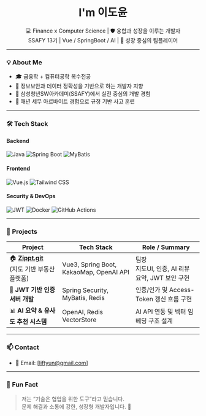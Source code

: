 <h1 align="center">I'm 이도윤</h1>
<p align="center">
  💻 Finance x Computer Science | 🛡️ 융합과 성장을 이루는 개발자<br>
  SSAFY 13기 | Vue / SpringBoot / AI | 🎯 성장 중심의 팀플레이어
</p>

---

### 💡 About Me
- 🎓 금융학 + 컴퓨터공학 복수전공  
- 🔐 정보보안과 데이터 정확성을 기반으로 하는 개발자 지향  
- 🏢 삼성청년SW아카데미(SSAFY)에서 실전 중심의 개발 경험  
- 📌 매년 세무 아르바이트 경험으로 규정 기반 사고 훈련  

---

### 🛠️ Tech Stack
#### Backend
![Java](https://img.shields.io/badge/Java-007396?style=flat-square&logo=java&logoColor=white)
![Spring Boot](https://img.shields.io/badge/SpringBoot-6DB33F?style=flat-square&logo=springboot&logoColor=white)
![MyBatis](https://img.shields.io/badge/MyBatis-1F4E79?style=flat-square&logo=apache&logoColor=white)

#### Frontend
![Vue.js](https://img.shields.io/badge/Vue.js-4FC08D?style=flat-square&logo=vue.js&logoColor=white)
![Tailwind CSS](https://img.shields.io/badge/TailwindCSS-06B6D4?style=flat-square&logo=tailwindcss&logoColor=white)

#### Security & DevOps
![JWT](https://img.shields.io/badge/JWT-000000?style=flat-square&logo=jsonwebtokens&logoColor=white)
![Docker](https://img.shields.io/badge/Docker-2496ED?style=flat-square&logo=docker&logoColor=white)
![GitHub Actions](https://img.shields.io/badge/GitHubActions-2088FF?style=flat-square&logo=githubactions&logoColor=white)

---

### 💼 Projects
| Project | Tech Stack | Role / Summary |
|--------|------------|----------------|
| 🏠 **[Zippt.git](https://www.notion.so/Spring-49ece8434f3b40c4b32ece7a51020169?source=copy_link#1d925f6c63db807f996cf59c74208f4f)**<br>(지도 기반 부동산 플랫폼) | Vue3, Spring Boot, KakaoMap, OpenAI API | 팀장<br>지도UI, 인증, AI 리뷰 요약, JWT 보안 구현 |
| 🔐 **JWT 기반 인증 서버 개발** | Spring Security, MyBatis, Redis | 인증/인가 및 Access-Token 갱신 흐름 구현 |
| 📊 **AI 요약 & 유사도 추천 시스템** | OpenAI, Redis VectorStore | AI API 연동 및 벡터 임베딩 구조 설계 |

---

### 📫 Contact
- 📮 Email: [liftyun@gmail.com]  

---

### 🧩 Fun Fact
> 저는 “기술은 협업을 위한 도구”라고 믿습니다.  
> 문제 해결과 소통에 강한, 성장형 개발자입니다. 🌱  
